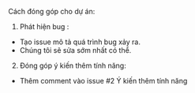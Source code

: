 Cách đóng góp cho dự án:
1. Phát hiện bug :
 - Tạo issue mô tả quá trình bug xảy ra.
 - Chúng tôi sẽ sửa sớm nhất có thể.
2. Đóng góp ý kiến thêm tính năng:
 - Thêm comment vào issue #2 Ý kiến thêm tính năng
